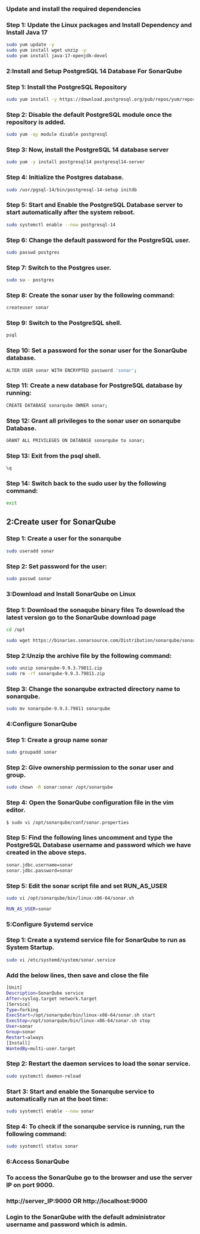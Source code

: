 ### Update and install the required dependencies
### Step 1: Update the Linux packages and Install Dependency and Install Java 17
```sh
sudo yum update -y
sudo yum install wget unzip -y
sudo yum install java-17-openjdk-devel
```
### 2:Install and Setup PostgreSQL 14 Database For SonarQube
### Step 1: Install the PostgreSQL Repository
```sh
sudo yum install -y https://download.postgresql.org/pub/repos/yum/reporpms/EL-7-x86_64/pgdg-redhat-repo-latest.noarch.rpm
```
### Step 2: Disable the default PostgreSQL module once the repository is added.
```sh
sudo yum -qy module disable postgresql
```
### Step 3: Now, install the PostgreSQL 14 database server
```sh
sudo yum -y install postgresql14 postgresql14-server
```
### Step 4: Initialize the Postgres database.
```sh
sudo /usr/pgsql-14/bin/postgresql-14-setup initdb
```
### Step 5: Start and Enable the PostgreSQL Database server to start automatically after the system reboot.
```sh
sudo systemctl enable --now postgresql-14
```
### Step 6: Change the default password for the PostgreSQL user.
```sh
sudo passwd postgres
```
### Step 7: Switch to the Postgres user.
```sh
sudo su - postgres
```
### Step 8: Create the sonar user by the following command:
```sh
createuser sonar
```
### Step 9: Switch to the PostgreSQL shell.
```sh
psql
```
### Step 10: Set a password for the sonar user for the SonarQube database.
```sh
ALTER USER sonar WITH ENCRYPTED password 'sonar';
```
### Step 11: Create a new database for PostgreSQL database by running:
```sh
CREATE DATABASE sonarqube OWNER sonar;
```
### Step 12: Grant all privileges to the sonar user on sonarqube Database.
```sh
GRANT ALL PRIVILEGES ON DATABASE sonarqube to sonar; 
```
### Step 13: Exit from the psql shell.
```sh
\q
```
### Step 14: Switch back to the sudo user by the following command:
```sh
exit
```
## 2:Create user for SonarQube
### Step 1: Create a user for the sonarqube
```sh
sudo useradd sonar
```
### Step 2: Set password for the user:
```sh
sudo passwd sonar
```
### 3:Download and Install SonarQube on Linux
### Step 1: Download the sonaqube binary files To download the latest version go to the SonarQube download page

```sh
cd /opt
```
```sh
sudo wget https://binaries.sonarsource.com/Distribution/sonarqube/sonarqube-9.9.3.79811.zip
```
### Step 2:Unzip the archive file by the following command:
```sh
sudo unzip sonarqube-9.9.3.79811.zip
sudo rm -rf sonarqube-9.9.3.79811.zip
```
### Step 3: Change the sonarqube extracted directory name to sonarqube.
```sh
sudo mv sonarqube-9.9.3.79811 sonarqube
```
### 4:Configure SonarQube
### Step 1: Create a group name sonar
```sh
sudo groupadd sonar
```
### Step 2: Give ownership permission to the sonar user and group.
```sh
sudo chown -R sonar:sonar /opt/sonarqube
```
### Step 4: Open the SonarQube configuration file in the vim editor.
```sh
$ sudo vi /opt/sonarqube/conf/sonar.properties
```
### Step 5: Find the following lines uncomment and type the PostgreSQL Database username and password which we have created in the above steps.
```sh
sonar.jdbc.username=sonar
sonar.jdbc.password=sonar
```
### Step 5: Edit the sonar script file and set RUN_AS_USER
```sh
sudo vi /opt/sonarqube/bin/linux-x86-64/sonar.sh
```
```sh
RUN_AS_USER=sonar
```
### 5:Configure Systemd service
### Step 1: Create a systemd service file for SonarQube to run as System Startup.
```sh
sudo vi /etc/systemd/system/sonar.service
```

### Add the below lines, then save and close the file
```sh
[Unit] 
Description=SonarQube service 
After=syslog.target network.target 
[Service] 
Type=forking 
ExecStart=/opt/sonarqube/bin/linux-x86-64/sonar.sh start 
ExecStop=/opt/sonarqube/bin/linux-x86-64/sonar.sh stop 
User=sonar 
Group=sonar 
Restart=always 
[Install] 
WantedBy=multi-user.target
```
### Step 2: Restart the daemon services to load the sonar service.
```sh
sudo systemctl daemon-reload
```
### Start 3: Start and enable the Sonarqube service to automatically run at the boot time:
```sh
sudo systemctl enable --now sonar
```
### Step 4: To check if the sonarqube service is running, run the following command:
```sh
sudo systemctl status sonar
```
### 6:Access SonarQube
### To access the SonarQube go to the browser and use the server IP on port 9000.

### http://server_IP:9000 OR http://localhost:9000
### Login to the SonarQube with the default administrator username and password which is admin.
